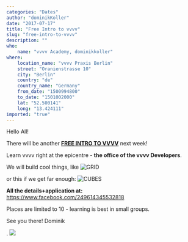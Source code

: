 ```yaml
---
categories: "Dates"
author: "dominikKoller"
date: "2017-07-17"
title: "Free Intro to vvvv"
slug: "free-intro-to-vvvv"
description: ""
who: 
    name: "vvvv Academy, dominikkoller"
where: 
    location_name: "vvvv Praxis Berlin"
    street: "Oranienstrasse 10"
    city: "Berlin"
    country: "de"
    country_name: "Germany"
    from_date: "1500994800"
    to_date: "1501002000"
    lat: "52.500141"
    long: "13.424111"
imported: "true"
---
```



Hello All!

There will be another **[FREE INTRO TO VVVV](https://www.facebook.com/249614345532818)** next week!

Learn vvvv right at the epicentre - **the office of the vvvv Developers**.

We will build cool things, like
![GRID](smallGrid_min.gif) 

or this if we get far enough:
![CUBES](cubesShort_min.gif) 


**All the details+application at:**
https://www.facebook.com/249614345532818

Places are limited to 10 - learning is best in small groups.

See you there!
Dominik

.
![](vvvv-academy_favicon.jpg) 

